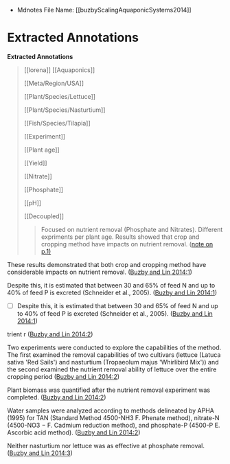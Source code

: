* Mdnotes File Name: [[buzbyScalingAquaponicSystems2014]]

# Extracted Annotations

**Extracted Annotations**

> [[lorena]] [[Aquaponics]]  
>   
> [[Meta/Region/USA]]  
>   
> [[Plant/Species/Lettuce]]  
>   
> [[Plant/Species/Nasturtium]]  
>   
> [[Fish/Species/Tilapia]]  
>   
> [[Experiment]]  
>   
> [[Plant age]]  
>   
> [[Yield]]  
>   
> [[Nitrate]]  
>   
> [[Phosphate]]  
>   
> [[pH]]  
>   
> [[Decoupled]]  
>   
>   
> >Focused on nutrient removal (Phosphate and Nitrates). Different expriments per plant age. Results showed that crop and cropping method have impacts on nutrient removal. ([note on p.1)](zotero://open-pdf/library/items/HMPZPQ85?page=1)

These results demonstrated that both crop and cropping method have considerable impacts on nutrient removal. ([Buzby and Lin 2014:1](zotero://open-pdf/library/items/HMPZPQ85?page=1))

Despite this, it is estimated that between 30 and 65% of feed N and up to 40% of feed P is excreted (Schneider et al., 2005). ([Buzby and Lin 2014:1](zotero://open-pdf/library/items/HMPZPQ85?page=1))

- [ ] Despite this, it is estimated that between 30 and 65% of feed N and up to 40% of feed P is excreted (Schneider et al., 2005). ([Buzby and Lin 2014:1](zotero://open-pdf/library/items/HMPZPQ85?page=1))

trient r ([Buzby and Lin 2014:2](zotero://open-pdf/library/items/HMPZPQ85?page=2))

Two experiments were conducted to explore the capabilities of the method. The first examined the removal capabilities of two cultivars (lettuce (Latuca sativa 'Red Sails') and nasturtium (Tropaeolum majus 'Whirlibird Mix')) and the second examined the nutrient removal ability of lettuce over the entire cropping period ([Buzby and Lin 2014:2](zotero://open-pdf/library/items/HMPZPQ85?page=2))

Plant biomass was quantified after the nutrient removal experiment was completed. ([Buzby and Lin 2014:2](zotero://open-pdf/library/items/HMPZPQ85?page=2))

Water samples were analyzed according to methods delineated by APHA (1995) for TAN (Standard Method 4500-NH3 F. Phenate method), nitrate-N (4500-NO3 − F. Cadmium reduction method), and phosphate-P (4500-P E. Ascorbic acid method). ([Buzby and Lin 2014:2](zotero://open-pdf/library/items/HMPZPQ85?page=2))

Neither nasturtium nor lettuce was as effective at phosphate removal. ([Buzby and Lin 2014:3](zotero://open-pdf/library/items/HMPZPQ85?page=3))